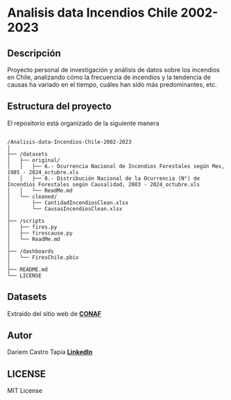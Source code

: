 # Analisis data Incendios Chile 2002-2023

## Descripción
 Proyecto personal de investigación y análisis de datos sobre los incendios en Chile, analizando cómo la frecuencia de incendios y la tendencia de causas ha variado en el tiempo, cuáles han sido más predominantes, etc.

## Estructura del proyecto
El repositorio está organizado de la siguiente manera
```

/Analisis-data-Incendios-Chile-2002-2023
│
├── /datasets
│   ├── original/
│   │   ├── 6.- Ocurrencia Nacional de Incendios Forestales según Mes, 1985 - 2024_octubre.xls
│   │   ├── 8.- Distribución Nacional de la Ocurrencia (N°) de Incendios Forestales según Causalidad, 2003 - 2024_octubre.xls
│   │   └── ReadMe.md
│   └── cleaned/
│       ├── CantidadIncendiosClean.xlsx
│       └── CausasIncendiosClean.xlsx
│
├── /scripts
│   ├── fires.py
│   ├── firescause.py
│   └── ReadMe.md
│
├── /dashboards
│   └── FiresChile.pbix
│
├── README.md
└── LICENSE
```

## Datasets

Extraido del sitio web de <b>[CONAF](https://www.conaf.cl/centro-documental/)</b>

## Autor

Dariem Castro Tapia
<b>[LinkedIn](https://www.linkedin.com/in/castrotapiadariem/)</b>

## LICENSE

MIT License